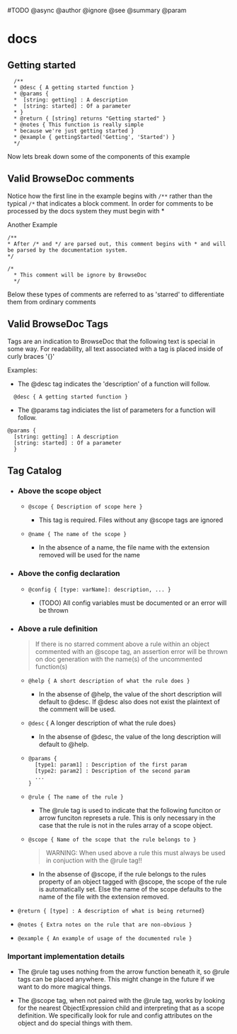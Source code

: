 #TODO
@async
@author
@ignore
@see
@summary
@param

# docs

## Getting started

      /**
      * @desc { A getting started function }
      * @params {
      *  [string: getting] : A description
      *  [string: started] : Of a parameter
      * }
      * @return { [string] returns "Getting started" }
      * @notes { This function is really simple
      * because we're just getting started }
      * @example { gettingStarted('Getting', 'Started') }
      */

Now lets break down some of the components of this example

## Valid BrowseDoc comments

Notice how the first line in the example begins with `/**` rather than the typical `/*` that indicates a block comment. In order for comments to be processed by the docs system they must begin with \*

Another Example

```
/**
* After /* and */ are parsed out, this comment begins with * and will be parsed by the documentation system.
*/

/*
  * This comment will be ignore by BrowseDoc
  */
```

Below these types of comments are referred to as 'starred' to differentiate them from ordinary comments

## Valid BrowseDoc Tags

Tags are an indication to BrowseDoc that the following text is special in some way. For readability, all text associated with a tag is placed inside of curly braces '{}'

Examples:

- The @desc tag indicates the 'description' of a function will follow.

```
  @desc { A getting started function }
```

- The @params tag indiciates the list of parameters for a function will follow.

```
@params {
  [string: getting] : A description
  [string: started] : Of a parameter
  }
```

## Tag Catalog

- ### Above the scope object

  - `@scope { Description of scope here }`

    - This tag is required. Files without any @scope tags are ignored

  - `@name { The name of the scope }`

    - In the absence of a name, the file name with the extension removed will be used for the name

- ### Above the config declaration

  - `@config { [type: varName]: description, ... }`

    - (TODO) All config variables must be documented or an error will be thrown

- ### Above a rule definition

  > If there is no starred comment above a rule within an object commented with an @scope tag, an assertion error will be thrown on doc generation with the name(s) of the uncommented function(s)

  - `@help { A short description of what the rule does }`

    - In the absense of @help, the value of the short description will default to @desc. If @desc also does not exist the plaintext of the comment will be used.

  - `@desc` { A longer description of what the rule does}

    - In the absense of @desc, the value of the long description will default to @help.

  - ```
    @params {
      [type1: param1] : Description of the first param
      [type2: param2] : Description of the second param
      ...
    }
    ```

  * `@rule { The name of the rule }`

    - The @rule tag is used to indicate that the following funciton or arrow funciton represets a rule. This is only necessary in the case that the rule is not in the rules array of a scope object.

  * `@scope { Name of the scope that the rule belongs to }`
    > WARNING: When used above a rule this must always be used in conjuction with the @rule tag!!
    - In the absense of @scope, if the rule belongs to the rules property of an object tagged with @scope, the scope of the rule is automatically set. Else the name of the scope defaults to the name of the file with the extension removed.

* `@return { [type] : A description of what is being returned}`

* `@notes { Extra notes on the rule that are non-obvious }`

* `@example { An example of usage of the documented rule }`

### Important implementation details

- The @rule tag uses nothing from the arrow function beneath it, so @rule tags can be placed anywhere. This might change in the future if we want to do more magical things.

- The @scope tag, when not paired with the @rule tag, works by looking for the nearest ObjectExpression child and interpreting that as a scope definition. We specifically look for rule and config attributes on the object and do special things with them.

